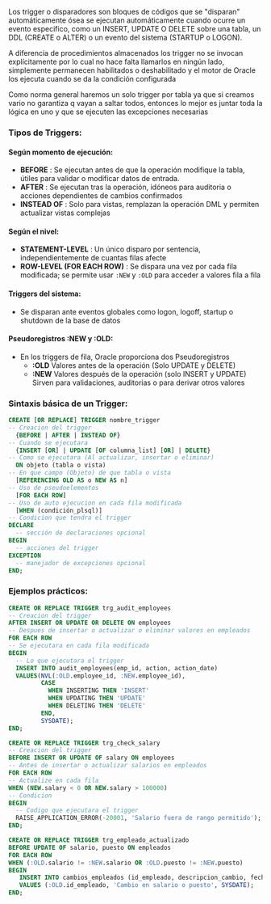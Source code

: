 Los trigger o disparadores son bloques de códigos que se "disparan" automáticamente ósea se ejecutan automáticamente cuando ocurre un evento especifico, como un INSERT, UPDATE O DELETE sobre una tabla, un DDL (CREATE o ALTER) o un evento del sistema (STARTUP o LOGON).

A diferencia de procedimientos almacenados los trigger no se invocan explícitamente por lo cual no hace falta llamarlos en ningún lado, simplemente permanecen habilitados o deshabilitado y el motor de Oracle los ejecuta cuando se da la condición configurada

Como norma general haremos un solo trigger por tabla ya que si creamos vario no garantiza q vayan a saltar todos, entonces lo mejor es juntar toda la lógica en uno y que se ejecuten las excepciones necesarias

### Tipos de Triggers:

#### Según momento de ejecución:

- **BEFORE** : Se ejecutan antes de que la operación modifique la tabla, útiles para validar o modificar datos de entrada.
- **AFTER** : Se ejecutan tras la operación, idóneos para auditoria o acciones dependientes de cambios confirmados
- **INSTEAD OF** : Solo para vistas, remplazan la operación DML y permiten actualizar vistas complejas

#### Según el nivel:

- **STATEMENT-LEVEL** : Un único disparo por sentencia, independientemente de cuantas filas afecte
- **ROW-LEVEL (FOR EACH ROW)** : Se dispara una vez por cada fila modificada; se permite usar `:NEW` y `:OLD` para acceder a valores fila a fila 

#### Triggers del sistema:

- Se disparan ante eventos globales como logon, logoff, startup o shutdown de la base de datos

#### Pseudoregistros :NEW y :OLD:

- En los triggers de fila, Oracle proporciona dos Pseudoregistros
	- **:OLD** Valores antes de la operación (Solo UPDATE y DELETE)
	- **:NEW** Valores después de la operación (solo INSERT y UPDATE) Sirven para validaciones, auditorias o para derivar otros valores

### Sintaxis básica de un Trigger:

```sql
CREATE [OR REPLACE] TRIGGER nombre_trigger
-- Creacion del trigger
  {BEFORE | AFTER | INSTEAD OF}
-- Cuando se ejecutara
  {INSERT [OR] | UPDATE [OF columna_list] [OR] | DELETE}
-- Como se ejecutara (Al actualizar, insertar o eliminar)
  ON objeto (tabla o vista)
-- En que campo (Objeto) de que tabla o vista
  [REFERENCING OLD AS o NEW AS n]
-- Uso de pseudoelementos
  [FOR EACH ROW]
-- Uso de auto ejecucion en cada fila modificada
  [WHEN (condición_plsql)]
-- Condicion que tendra el trigger
DECLARE
  -- sección de declaraciones opcional
BEGIN
  -- acciones del trigger
EXCEPTION
  -- manejador de excepciones opcional
END;
```

### Ejemplos prácticos:

```sql
CREATE OR REPLACE TRIGGER trg_audit_employees
-- Creacion del trigger
AFTER INSERT OR UPDATE OR DELETE ON employees
-- Despues de insertar o actualizar o eliminar valores en empleados
FOR EACH ROW
-- Se ejecutara en cada fila modificada
BEGIN
  -- Lo que ejecutara el trigger
  INSERT INTO audit_employees(emp_id, action, action_date)
  VALUES(NVL(:OLD.employee_id, :NEW.employee_id),
         CASE
           WHEN INSERTING THEN 'INSERT'
           WHEN UPDATING THEN 'UPDATE'
           WHEN DELETING THEN 'DELETE'
         END,
         SYSDATE);
END;
```

```sql
CREATE OR REPLACE TRIGGER trg_check_salary
-- Creacion del trigger
BEFORE INSERT OR UPDATE OF salary ON employees
-- Antes de insertar o actualizar salarios en empleados
FOR EACH ROW
-- Actualize en cada fila
WHEN (NEW.salary < 0 OR NEW.salary > 100000)
-- Condicion
BEGIN
  -- Codigo que ejecutara el trigger
  RAISE_APPLICATION_ERROR(-20001, 'Salario fuera de rango permitido');
END;
```

```sql
CREATE OR REPLACE TRIGGER trg_empleado_actualizado
BEFORE UPDATE OF salario, puesto ON empleados
FOR EACH ROW
WHEN (:OLD.salario != :NEW.salario OR :OLD.puesto != :NEW.puesto)
BEGIN
   INSERT INTO cambios_empleados (id_empleado, descripcion_cambio, fecha_cambio)
   VALUES (:OLD.id_empleado, 'Cambio en salario o puesto', SYSDATE);
END;
```